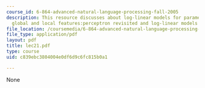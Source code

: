 ```yaml
---
course_id: 6-864-advanced-natural-language-processing-fall-2005
description: This resource discusses about log-linear models for parameter estimation,
  global and local features:perceptron revisited and log-linear models revisited.
file_location: /coursemedia/6-864-advanced-natural-language-processing-fall-2005/c839ebc3804004e0df6d9c6fc815b0a1_lec21.pdf
file_type: application/pdf
layout: pdf
title: lec21.pdf
type: course
uid: c839ebc3804004e0df6d9c6fc815b0a1

---
```

None